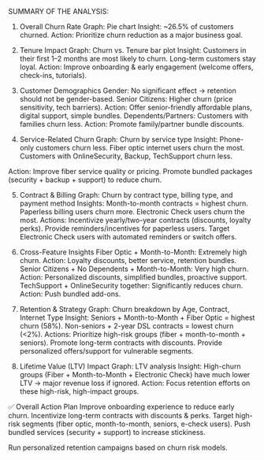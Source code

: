 SUMMARY OF THE ANALYSIS:

1. Overall Churn Rate
Graph: Pie chart
Insight: ~26.5% of customers churned.
Action: Prioritize churn reduction as a major business goal.

2. Tenure Impact
Graph: Churn vs. Tenure bar plot
Insight: Customers in their first 1–2 months are most likely to churn. Long-term customers stay loyal.
Action: Improve onboarding & early engagement (welcome offers, check-ins, tutorials).

3. Customer Demographics
Gender: No significant effect → retention should not be gender-based.
Senior Citizens: Higher churn (price sensitivity, tech barriers).
Action: Offer senior-friendly affordable plans, digital support, simple bundles.
Dependents/Partners: Customers with families churn less.
Action: Promote family/partner bundle discounts.

4. Service-Related Churn
Graph: Churn by service type
Insight:
Phone-only customers churn less.
Fiber optic internet users churn the most.
Customers with OnlineSecurity, Backup, TechSupport churn less.

Action:
Improve fiber service quality or pricing.
Promote bundled packages (security + backup + support) to reduce churn.

5. Contract & Billing
Graph: Churn by contract type, billing type, and payment method
Insights:
Month-to-month contracts = highest churn.
Paperless billing users churn more.
Electronic Check users churn the most.
Actions:
Incentivize yearly/two-year contracts (discounts, loyalty perks).
Provide reminders/incentives for paperless users.
Target Electronic Check users with automated reminders or switch offers.

6. Cross-Feature Insights
Fiber Optic + Month-to-Month: Extremely high churn.
Action: Loyalty discounts, better service, retention bundles.
Senior Citizens + No Dependents + Month-to-Month: Very high churn.
Action: Personalized discounts, simplified bundles, proactive support.
TechSupport + OnlineSecurity together: Significantly reduces churn.
Action: Push bundled add-ons.

7. Retention & Strategy
Graph: Churn breakdown by Age, Contract, Internet Type
Insight:
Seniors + Month-to-Month + Fiber Optic = highest churn (58%).
Non-seniors + 2-year DSL contracts = lowest churn (<2%).
Actions:
Prioritize high-risk groups (fiber + month-to-month + seniors).
Promote long-term contracts with discounts.
Provide personalized offers/support for vulnerable segments.

8. Lifetime Value (LTV) Impact
Graph: LTV analysis
Insight: High-churn groups (Fiber + Month-to-Month + Electronic Check) have much lower LTV → major revenue loss if ignored.
Action: Focus retention efforts on these high-risk, high-impact groups.

✅ Overall Action Plan
Improve onboarding experience to reduce early churn.
Incentivize long-term contracts with discounts & perks.
Target high-risk segments (fiber optic, month-to-month, seniors, e-check users).
Push bundled services (security + support) to increase stickiness.

Run personalized retention campaigns based on churn risk models.
